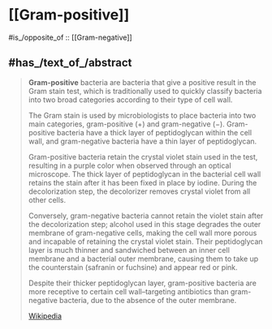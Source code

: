 
# [[Gram-positive]] 

#is_/opposite_of :: [[Gram-negative]] 

## #has_/text_of_/abstract 

> **Gram-positive** bacteria are bacteria that give a positive result in the Gram stain test, 
> which is traditionally used to quickly classify bacteria into two broad categories 
> according to their type of cell wall.
>
> The Gram stain is used by microbiologists to place bacteria into two main categories, 
> gram-positive (+) and gram-negative (−). 
> Gram-positive bacteria have a thick layer of peptidoglycan within the cell wall, 
> and gram-negative bacteria have a thin layer of peptidoglycan.
>
> Gram-positive bacteria retain the crystal violet stain used in the test, 
> resulting in a purple color when observed through an optical microscope. 
> The thick layer of peptidoglycan in the bacterial cell wall retains the stain 
> after it has been fixed in place by iodine. 
> During the decolorization step, the decolorizer removes crystal violet from all other cells.
>
> Conversely, gram-negative bacteria cannot retain the violet stain after the decolorization step; 
> alcohol used in this stage degrades the outer membrane of gram-negative cells, 
> making the cell wall more porous and incapable of retaining the crystal violet stain. 
> Their peptidoglycan layer is much thinner and sandwiched between an inner cell membrane 
> and a bacterial outer membrane, 
> causing them to take up the counterstain (safranin or fuchsine) and appear red or pink.
>
> Despite their thicker peptidoglycan layer, 
> gram-positive bacteria are more receptive to certain cell wall–targeting antibiotics 
> than gram-negative bacteria, due to the absence of the outer membrane.
>
> [Wikipedia](https://en.wikipedia.org/wiki/Gram-positive%20bacteria) 

